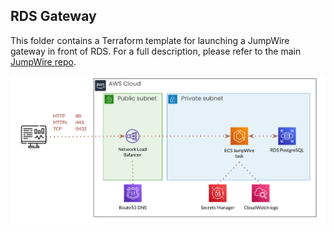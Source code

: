 ## RDS Gateway

This folder contains a Terraform template for launching a JumpWire gateway in front of RDS. For a full description, please refer to the main [JumpWire repo](https://github.com/extragoodlabs/jumpwire).

![Architecture overview](./rds-gateway.svg)